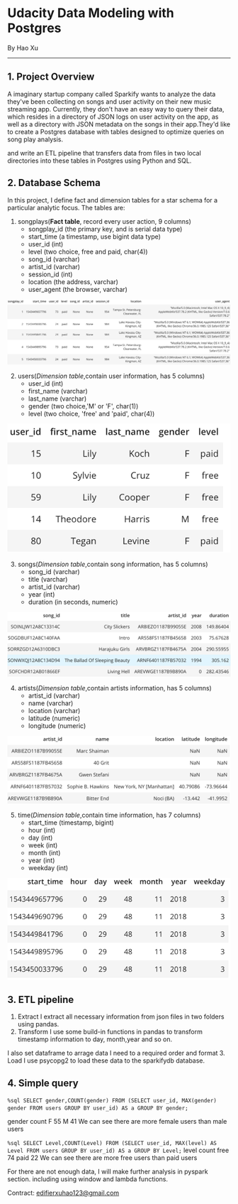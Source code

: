 # Udacity Data Modeling with Postgres
By Hao Xu
******
## 1. Project Overview
A imaginary startup company called Sparkify wants to analyze the data they've been collecting on songs and user activity on their new music streaming app. Currently, they don't have an easy way to query their data, which resides in a directory of JSON logs on user activity on the app, as well as a directory with JSON metadata on the songs in their app.They'd like to create a Postgres database with tables designed to optimize queries on song play analysis.

and write an ETL pipeline that transfers data from files in two local directories into these tables in Postgres using Python and SQL. 

## 2. Database Schema
In this project, I define fact and dimension tables for a star schema for a particular analytic focus. The tables are:

1. songplays(**Fact table**, record every user action, 9 columns) 
    - songplay_id (the primary key, and is serial data type)
    - start_time (a timestamp, use bigint data type)
    - user_id (int)
    - level (two choice, free and paid, char(4))
    - song_id (varchar)
    - artist_id (varchar)
    - session_id (int)
    - location (the address, varchar)
    - user_agent (the browser, varchar)
    
![songplays table](screenshot/songplays.png)  

2. users(*Dimension table*,contain user information, has 5 columns)
    - user_id (int)
    - first_name (varchar)
    - last_name (varchar)
    - gender (two choice,'M' or 'F', char(1))
    - level (two choice, 'free' and 'paid', char(4))
    
![users table](screenshot/users.png)       

3. songs(*Dimension table*,contain song information, has 5 columns)
    - song_id (varchar)
    - title (varchar)
    - artist_id (varchar)
    - year (int)
    - duration (in seconds, numeric)
    
![songs table](screenshot/songs.png)       

4. artists(*Dimension table*,contain artists information, has 5 columns)
    - artist_id (varchar)
    - name (varchar)
    - location (varchar)
    - latitude (numeric)
    - longitude (numeric)
    
![artists table](screenshot/artists.png)    

5. time(*Dimension table*,contain time information, has 7 columns)
    - start_time (timestamp, bigint)
    - hour (int)
    - day (int)
    - week (int)
    - month (int)
    - year (int)
    - weekday (int)
    
![time table](screenshot/time.png)     

## 3. ETL pipeline
1. Extract
I extract all necessary information from json files in two folders using pandas.
2. Transform
I use some build-in functions in pandas to transform timestamp information to day, month,year and so on.

I also set dataframe to arrage data I need to a required order and format
3. Load
I use psycopg2 to load these data to the sparkifydb database.

## 4. Simple query
`%sql SELECT gender,COUNT(gender) FROM (SELECT user_id, MAX(gender) gender FROM users GROUP BY user_id) AS a GROUP BY gender;`

gender 	count
     F 	55
     M 	41
We can see there are more female users than male users

`%sql SELECT Level,COUNT(Level) FROM (SELECT user_id, MAX(level) AS Level FROM users GROUP BY user_id) AS a GROUP BY Level;`
level 	count
 free 	74
 paid 	22
 We can see there are more free users than paid users
 
For there are not enough data, I will make further analysis in pyspark section. including using window and lambda functions.

Contract: <edifierxuhao123@gmail.com>